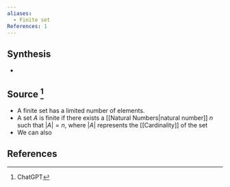 ```yaml
---
aliases:
  - Finite set
References: 1
---
```

## Synthesis
- 
## Source [^1]
- A finite set has a limited number of elements.
- A set $A$ is finite if there exists a [[Natural Numbers|natural number]] $n$ such that $|A| = n$, where $|A|$ represents the [[Cardinality]] of the set
- We can also 
## References

[^1]: ChatGPT